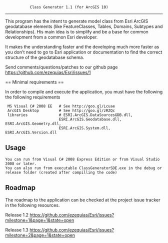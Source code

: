 			   Class Generator 1.1 (for ArcGIS 10)
-------------------------------------------------------------------------

This program has the intent to generate model class from Esri ArcGIS geodatabase elements (like FeatureClasses, Tables, Domains, Subtypes and Relationships). His main idea is to simplify and be a base for common development from a common Esri developer.

It makes the understanding faster and the developing much more faster as you don't need to go to Esri application or documentation to find the correct structure of the geodatabase schema.

Send comments/questions/patches to our github page https://github.com/ezequias/Esri/issues/1

== Minimal requirements ==

In order to compile and execute the application, you must have the following the following requirements

     MS Visual C# 2008 EE	# See http://goo.gl/Lcuae
     ArcGIS Desktop		  	# See http://goo.gl/zRZQc
     libraries			   	# ESRI.ArcGIS.DataSourcesGDB.dll,  
						    ESRI.ArcGIS.Geodatabase.dll, ESRI.ArcGIS.Geometry.dll, 
							ESRI.ArcGIS.System.dll, ESRI.ArcGIS.Version.dll


Usage
-----------

    You can run from Visual C# 2008 Express Edition or from Visual Studio 2008 or later.
	You can also run from executable ClassGeneratorSDE.exe in the debug or release folder (created after compilling the code)

Roadmap
-----------

The roadmap to the application can be checked at the project issue tracker in the following resources.

Release 1.2
https://github.com/ezequias/Esri/issues?milestone=1&page=1&state=open

Release 1.3
https://github.com/ezequias/Esri/issues?milestone=2&page=1&state=open